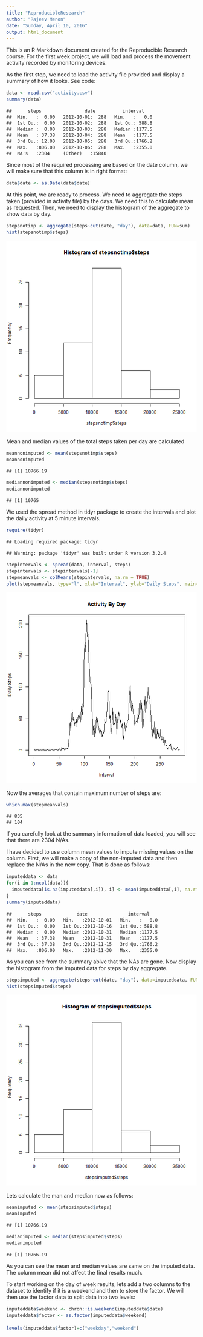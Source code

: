 ```yaml
---
title: "ReproducibleResearch"
author: "Rajeev Menon"
date: "Sunday, April 10, 2016"
output: html_document
---
```


This is an R Markdown document created for the Reproducible Research course. For the first week project, we will load and process the movement activity recorded by monitoring devices.

As the first step, we need to load the activity file provided and display a summary of how it looks. See code:


```r
data <- read.csv("activity.csv")
summary(data)
```

```
##      steps                date          interval     
##  Min.   :  0.00   2012-10-01:  288   Min.   :   0.0  
##  1st Qu.:  0.00   2012-10-02:  288   1st Qu.: 588.8  
##  Median :  0.00   2012-10-03:  288   Median :1177.5  
##  Mean   : 37.38   2012-10-04:  288   Mean   :1177.5  
##  3rd Qu.: 12.00   2012-10-05:  288   3rd Qu.:1766.2  
##  Max.   :806.00   2012-10-06:  288   Max.   :2355.0  
##  NA's   :2304     (Other)   :15840
```

Since most of the required processing are based on the date column, we will make sure that this column is in right format:


```r
data$date <- as.Date(data$date)
```

At this point, we are ready to process. We need to aggregate the steps taken (provided in activity file) by the days. We need this to calculate mean as requested. Then, we need to display the histogram of the aggregate to show data by day.


```r
stepsnotimp <- aggregate(steps~cut(date, "day"), data=data, FUN=sum)
hist(stepsnotimp$steps)
```

![plot of chunk unnamed-chunk-3](figure/unnamed-chunk-3-1.png)

Mean and median values of the total steps taken per day are calculated 


```r
meannonimputed <- mean(stepsnotimp$steps)
meannonimputed
```

```
## [1] 10766.19
```

```r
mediannonimputed <- median(stepsnotimp$steps)
mediannonimputed
```

```
## [1] 10765
```

We used the spread method in tidyr package to create the intervals and plot the daily activity at 5 minute intervals.


```r
require(tidyr)
```

```
## Loading required package: tidyr
```

```
## Warning: package 'tidyr' was built under R version 3.2.4
```

```r
stepintervals <- spread(data, interval, steps)
stepintervals <- stepintervals[-1]
stepmeanvals <- colMeans(stepintervals, na.rm = TRUE)
plot(stepmeanvals, type="l", xlab="Interval", ylab="Daily Steps", main="Activity By Day")
```

![plot of chunk unnamed-chunk-5](figure/unnamed-chunk-5-1.png)

Now the averages that contain maximum number of steps are:


```r
which.max(stepmeanvals) 
```

```
## 835 
## 104
```

If you carefully look at the summary information of data loaded, you will see that there are 2304 N/As. 

I have decided to use column mean values to impute missing values on the column. First, we will make a copy of the non-imputed data and then replace the N/As in the new copy. That is done as follows:


```r
imputeddata <- data
for(i in 1:ncol(data)){
  imputeddata[is.na(imputeddata[,i]), i] <- mean(imputeddata[,i], na.rm = TRUE)
}
summary(imputeddata)
```

```
##      steps             date               interval     
##  Min.   :  0.00   Min.   :2012-10-01   Min.   :   0.0  
##  1st Qu.:  0.00   1st Qu.:2012-10-16   1st Qu.: 588.8  
##  Median :  0.00   Median :2012-10-31   Median :1177.5  
##  Mean   : 37.38   Mean   :2012-10-31   Mean   :1177.5  
##  3rd Qu.: 37.38   3rd Qu.:2012-11-15   3rd Qu.:1766.2  
##  Max.   :806.00   Max.   :2012-11-30   Max.   :2355.0
```

As you can see from the summary ablve that the NAs are gone. Now display the histogram from the imputed data for steps by day aggregate. 


```r
stepsimputed <- aggregate(steps~cut(date, "day"), data=imputeddata, FUN=sum)
hist(stepsimputed$steps)
```

![plot of chunk unnamed-chunk-8](figure/unnamed-chunk-8-1.png)

Lets calculate the man and median now as follows:


```r
meanimputed <- mean(stepsimputed$steps)
meanimputed
```

```
## [1] 10766.19
```

```r
medianimputed <- median(stepsimputed$steps)
medianimputed
```

```
## [1] 10766.19
```

As you can see the mean and median values are same on the imputed data. The column mean did not affect the final results much.

To start working on the day of week results, lets add a two columns to the dataset to identify if it is a weekend and then to store the factor. We will then use the factor data to split data into two levels:


```r
imputeddata$weekend <- chron::is.weekend(imputeddata$date)
imputeddata$factor <- as.factor(imputeddata$weekend)

levels(imputeddata$factor)=c("weekday","weekend")
```





